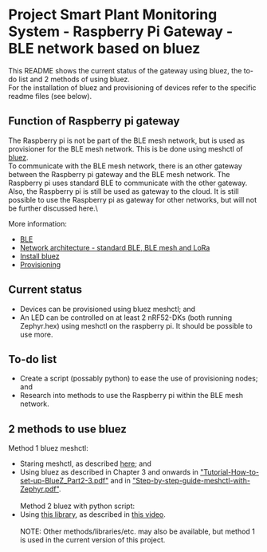 # Project Smart Plant Monitoring System - Raspberry Pi Gateway - BLE network based on bluez
This README shows the current status of the gateway using bluez, the to-do list and 2 methods of using bluez.\
For the installation of bluez and provisioning of devices refer to the specific readme files (see below).

## Function of Raspberry pi gateway
The Raspberry pi is not be part of the BLE mesh network, but is used as provisioner for the BLE mesh network. This is be done using meshctl of [bluez](www.bluez.org).\
To communicate with the BLE mesh network, there is an other gateway between the Raspberry pi gateway and the BLE mesh network. The Raspberry pi uses standard BLE to communicate with the other gateway. Also, the Raspberry pi is still be used as gateway to the cloud. It is still possible to use the Raspberry pi as gateway for other networks, but will not be further discussed here.\

More information:
- [BLE](../../BLE)
- [Network architecture - standard BLE, BLE mesh and LoRa](../network-architecture_BLE_BLE-mesh_and_LoRa)
- [Install bluez](Install_bluez.md)
- [Provisioning](Provisioning.md)

## Current status
- Devices can be provisioned using bluez meshctl; and
- An LED can be controlled on at least 2 nRF52-DKs (both running Zephyr.hex) using meshctl on the raspberry pi. It should be possible to use more.

## To-do list
- Create a script (possably python) to ease the use of provisioning nodes; and
- Research into methods to use the Raspberry pi within the BLE mesh network.

## 2 methods to use bluez
Method 1 bluez meshctl:
- Staring meshctl, as described [here](Provisioning.md); and
- Using bluez as described in Chapter 3 and onwards in ["Tutorial-How-to-set-up-BlueZ_Part2-3.pdf"](Tutorial-How-to-set-up-BlueZ_Part2-3.pdf) and in ["Step-by-step-guide-meshctl-with-Zephyr.pdf"](Step-by-step-guide-meshctl-with-Zephyr.pdf).\
\
Method 2 bluez with python script:
- Using [this library](https://github.com/adafruit/Adafruit_Python_BluefruitLE), as described in [this video](https://www.youtube.com/watch?v=wKZaYKavJsQ).\
\
NOTE: Other methods/libraries/etc. may also be available, but method 1 is used in the current version of this project.
